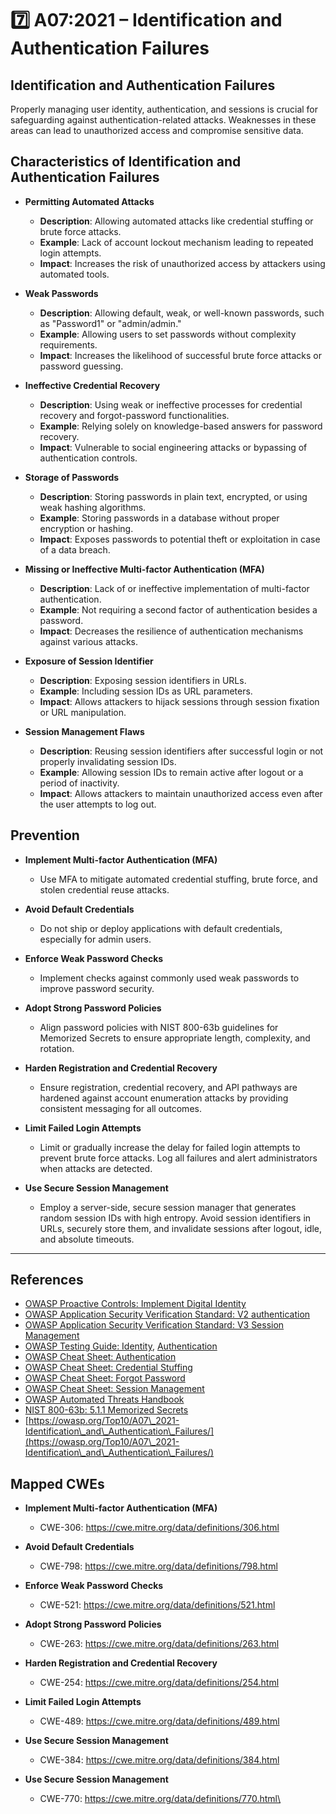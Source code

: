# 7️⃣ A07:2021 – Identification and Authentication Failures

## Identification and Authentication Failures

Properly managing user identity, authentication, and sessions is crucial for safeguarding against authentication-related attacks. Weaknesses in these areas can lead to unauthorized access and compromise sensitive data.

## Characteristics of Identification and Authentication Failures

*   **Permitting Automated Attacks**

    * **Description**: Allowing automated attacks like credential stuffing or brute force attacks.
    * **Example**: Lack of account lockout mechanism leading to repeated login attempts.
    * **Impact**: Increases the risk of unauthorized access by attackers using automated tools.


*   **Weak Passwords**

    * **Description**: Allowing default, weak, or well-known passwords, such as "Password1" or "admin/admin."
    * **Example**: Allowing users to set passwords without complexity requirements.
    * **Impact**: Increases the likelihood of successful brute force attacks or password guessing.


*   **Ineffective Credential Recovery**

    * **Description**: Using weak or ineffective processes for credential recovery and forgot-password functionalities.
    * **Example**: Relying solely on knowledge-based answers for password recovery.
    * **Impact**: Vulnerable to social engineering attacks or bypassing of authentication controls.


*   **Storage of Passwords**

    * **Description**: Storing passwords in plain text, encrypted, or using weak hashing algorithms.
    * **Example**: Storing passwords in a database without proper encryption or hashing.
    * **Impact**: Exposes passwords to potential theft or exploitation in case of a data breach.


*   **Missing or Ineffective Multi-factor Authentication (MFA)**

    * **Description**: Lack of or ineffective implementation of multi-factor authentication.
    * **Example**: Not requiring a second factor of authentication besides a password.
    * **Impact**: Decreases the resilience of authentication mechanisms against various attacks.


*   **Exposure of Session Identifier**

    * **Description**: Exposing session identifiers in URLs.
    * **Example**: Including session IDs as URL parameters.
    * **Impact**: Allows attackers to hijack sessions through session fixation or URL manipulation.


*   **Session Management Flaws**

    * **Description**: Reusing session identifiers after successful login or not properly invalidating session IDs.
    * **Example**: Allowing session IDs to remain active after logout or a period of inactivity.
    * **Impact**: Allows attackers to maintain unauthorized access even after the user attempts to log out.



## Prevention&#x20;

*   **Implement Multi-factor Authentication (MFA)**

    * Use MFA to mitigate automated credential stuffing, brute force, and stolen credential reuse attacks.


*   **Avoid Default Credentials**

    * Do not ship or deploy applications with default credentials, especially for admin users.


*   **Enforce Weak Password Checks**

    * Implement checks against commonly used weak passwords to improve password security.


*   **Adopt Strong Password Policies**

    * Align password policies with NIST 800-63b guidelines for Memorized Secrets to ensure appropriate length, complexity, and rotation.


*   **Harden Registration and Credential Recovery**

    * Ensure registration, credential recovery, and API pathways are hardened against account enumeration attacks by providing consistent messaging for all outcomes.


*   **Limit Failed Login Attempts**

    * Limit or gradually increase the delay for failed login attempts to prevent brute force attacks. Log all failures and alert administrators when attacks are detected.


* **Use Secure Session Management**
  * Employ a server-side, secure session manager that generates random session IDs with high entropy. Avoid session identifiers in URLs, securely store them, and invalidate sessions after logout, idle, and absolute timeouts.



***

## References

* [OWASP Proactive Controls: Implement Digital Identity](https://owasp.org/www-project-proactive-controls/v3/en/c6-digital-identity)
* [OWASP Application Security Verification Standard: V2 authentication](https://owasp.org/www-project-application-security-verification-standard)
* [OWASP Application Security Verification Standard: V3 Session Management](https://owasp.org/www-project-application-security-verification-standard)
* [OWASP Testing Guide: Identity](https://owasp.org/www-project-web-security-testing-guide/stable/4-Web\_Application\_Security\_Testing/03-Identity\_Management\_Testing/README), [Authentication](https://owasp.org/www-project-web-security-testing-guide/stable/4-Web\_Application\_Security\_Testing/04-Authentication\_Testing/README)
* [OWASP Cheat Sheet: Authentication](https://cheatsheetseries.owasp.org/cheatsheets/Authentication\_Cheat\_Sheet.html)
* [OWASP Cheat Sheet: Credential Stuffing](https://cheatsheetseries.owasp.org/cheatsheets/Credential\_Stuffing\_Prevention\_Cheat\_Sheet.html)
* [OWASP Cheat Sheet: Forgot Password](https://cheatsheetseries.owasp.org/cheatsheets/Forgot\_Password\_Cheat\_Sheet.html)
* [OWASP Cheat Sheet: Session Management](https://cheatsheetseries.owasp.org/cheatsheets/Session\_Management\_Cheat\_Sheet.html)
* [OWASP Automated Threats Handbook](https://owasp.org/www-project-automated-threats-to-web-applications/)
* [NIST 800-63b: 5.1.1 Memorized Secrets](https://pages.nist.gov/800-63-3/sp800-63b.html#memsecret)
* [https://owasp.org/Top10/A07\_2021-Identification\_and\_Authentication\_Failures/](https://owasp.org/Top10/A07\_2021-Identification\_and\_Authentication\_Failures/)

## Mapped CWEs

*   **Implement Multi-factor Authentication (MFA)**

    * CWE-306: https://cwe.mitre.org/data/definitions/306.html


*   **Avoid Default Credentials**

    * CWE-798: https://cwe.mitre.org/data/definitions/798.html


*   **Enforce Weak Password Checks**

    * CWE-521: https://cwe.mitre.org/data/definitions/521.html


*   **Adopt Strong Password Policies**

    * CWE-263: https://cwe.mitre.org/data/definitions/263.html


*   **Harden Registration and Credential Recovery**

    * CWE-254: https://cwe.mitre.org/data/definitions/254.html


*   **Limit Failed Login Attempts**

    * CWE-489: https://cwe.mitre.org/data/definitions/489.html


*   **Use Secure Session Management**

    * CWE-384: https://cwe.mitre.org/data/definitions/384.html


* **Use Secure Session Management**
  * CWE-770: https://cwe.mitre.org/data/definitions/770.html\
